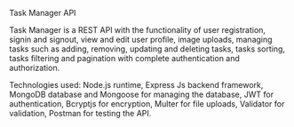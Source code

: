 Task Manager API

Task Manager is a REST API with the functionality of user registration, signin and signout, view and edit user profile, image uploads, managing tasks such as adding, removing, updating and deleting tasks, tasks sorting, tasks filtering and pagination with complete authentication and authorization.

Technologies used:
Node.js runtime,
Express Js backend framework,
MongoDB database and Mongoose for managing the database,
JWT for authentication,
Bcryptjs for encryption,
Multer for file uploads,
Validator for validation,
Postman for testing the API.

